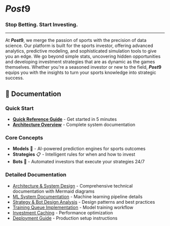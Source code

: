 # ***Post*9**

### **Stop Betting. Start Investing.**

---

At ***Post*9**, we merge the passion of sports with the precision of data science. Our platform is built for the sports investor, offering advanced analytics, predictive modeling, and sophisticated simulation tools to give you an edge. We go beyond simple stats, uncovering hidden opportunities and developing investment strategies that are as dynamic as the games themselves. Whether you're a seasoned investor or new to the field, ***Post*9** equips you with the insights to turn your sports knowledge into strategic success.

## 📖 Documentation

### Quick Start
- **[Quick Reference Guide](QUICK_REFERENCE_GUIDE.md)** - Get started in 5 minutes
- **[Architecture Overview](ARCHITECTURE_AND_SYSTEM_DESIGN.md)** - Complete system documentation

### Core Concepts
- **Models** 🤖 - AI-powered prediction engines for sports outcomes
- **Strategies** 📋 - Intelligent rules for when and how to invest
- **Bots** 🚀 - Automated investors that execute your strategies 24/7

### Detailed Documentation
- [Architecture & System Design](ARCHITECTURE_AND_SYSTEM_DESIGN.md) - Comprehensive technical documentation with Mermaid diagrams
- [ML System Documentation](ML_SYSTEM_DOCUMENTATION.md) - Machine learning pipeline details
- [Strategy & Bot Design Analysis](STRATEGY_AND_BOT_DESIGN_ANALYSIS.md) - Design patterns and best practices
- [Training Queue Implementation](TRAINING_QUEUE_IMPLEMENTATION.md) - Model training workflow
- [Investment Caching](INVESTMENT_CACHING_README.md) - Performance optimization
- [Deployment Guide](DEPLOYMENT.md) - Production setup instructions
